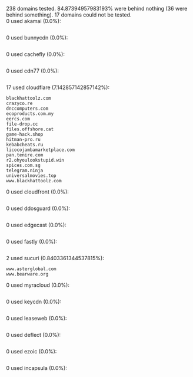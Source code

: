 238 domains tested. 84.87394957983193% were behind nothing (36 were behind something). 17 domains could not be tested.<br>
0 used akamai (0.0%):
```

```

0 used bunnycdn (0.0%):
```

```

0 used cachefly (0.0%):
```

```

0 used cdn77 (0.0%):
```

```

17 used cloudflare (7.142857142857142%):
```
blackhattoolz.com
crazyco.re
dnccomputers.com
ecoproducts.com.my
eercs.com
file-drop.cc
files.offshore.cat
game-hack.shop
hitman-pro.ru
kebabcheats.ru
licocojambamarketplace.com
pan.tenire.com
r2.ohyoulookstupid.win
spices.com.sg
telegram.ninja
universalmovies.top
www.blackhattoolz.com
```

0 used cloudfront (0.0%):
```

```

0 used ddosguard (0.0%):
```

```

0 used edgecast (0.0%):
```

```

0 used fastly (0.0%):
```

```

2 used sucuri (0.8403361344537815%):
```
www.asterglobal.com
www.bearware.org
```

0 used myracloud (0.0%):
```

```

0 used keycdn (0.0%):
```

```

0 used leaseweb (0.0%):
```

```

0 used deflect (0.0%):
```

```

0 used ezoic (0.0%):
```

```

0 used incapsula (0.0%):
```

```
